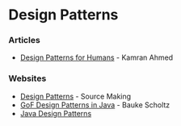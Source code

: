 # Design Patterns

### Articles

* [Design Patterns for Humans](https://roadmap.sh/guides/design-patterns-for-humans) - Kamran Ahmed

### Websites

* [Design Patterns](https://sourcemaking.com/design_patterns) - Source Making
* [GoF Design Patterns in Java](https://gof-design-patterns.zeef.com/bauke.scholtz) - Bauke Scholtz
* [Java Design Patterns](https://java-design-patterns.com/patterns/)

